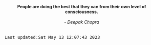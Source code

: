
<div align="center"><b><span>People are doing the best that they can from their own level of consciousness.</span></b><br><br><i> - Deepak Chopra</i></div>
<br><br><kbd>Last updated:Sat May 13 12:07:43 2023</kbd>